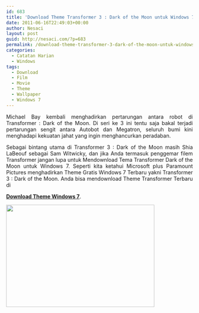 ```yaml
---
id: 683
title: 'Download Theme Transformer 3 : Dark of the Moon untuk Windows 7'
date: 2011-06-16T22:49:03+00:00
author: Nesaci
layout: post
guid: http://nesaci.com/?p=683
permalink: /download-theme-transformer-3-dark-of-the-moon-untuk-windows-7/
categories:
  - Catatan Harian
  - Windows
tags:
  - Download
  - Film
  - Movie
  - Theme
  - Wallpaper
  - Windows 7
---
```

<p style="text-align: justify;">
  Michael Bay kembali menghadirkan pertarungan antara robot di Transformer : Dark of the Moon. Di seri ke 3 ini tentu saja bakal terjadi pertarungan sengit antara Autobot dan Megatron, seluruh bumi kini menghadapi kekuatan jahat yang ingin menghancurkan peradaban.
</p>

<p style="text-align: justify;">
  <!--more-->Sebagai bintang utama di Transformer 3 : Dark of the Moon masih Shia LaBeouf sebagai Sam Witwicky, dan jika Anda termasuk penggemar filem Transformer jangan lupa untuk Mendownload Tema Transformer Dark of the Moon untuk Windows 7. Seperti kita ketahui Microsoft plus Paramount Pictures menghadirkan Theme Gratis Windows 7 Terbaru yakni Transformer 3 : Dark of the Moon. Anda bisa mendownload Theme Transformer Terbaru di 
  
  <a title="Download Theme Transformer 3 : Dark of the Moon" rel="nofollow" href="http://download.microsoft.com/download/4/0/4/40457CC2-4D08-480A-AC38-09B5578F1375/Transformers3.themepack"><strong>Download Theme Windows 7</strong></a>.
</p>

<p style="text-align: justify;">
  <a href="http://nesaci.com/wp-content/uploads/2011/06/transformer-3-sinopsis.jpg"><img loading="lazy" class="aligncenter size-full wp-image-684" title="transformer-3-sinopsis" src="http://nesaci.com/wp-content/uploads/2011/06/transformer-3-sinopsis.jpg" alt="" width="400" height="276" /></a>
</p>

<p style="text-align: justify;">
  &nbsp;
</p>
